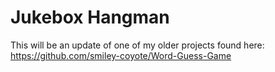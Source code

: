 # Jukebox Hangman

This will be an update of one of my older projects found here:
https://github.com/smiley-coyote/Word-Guess-Game



